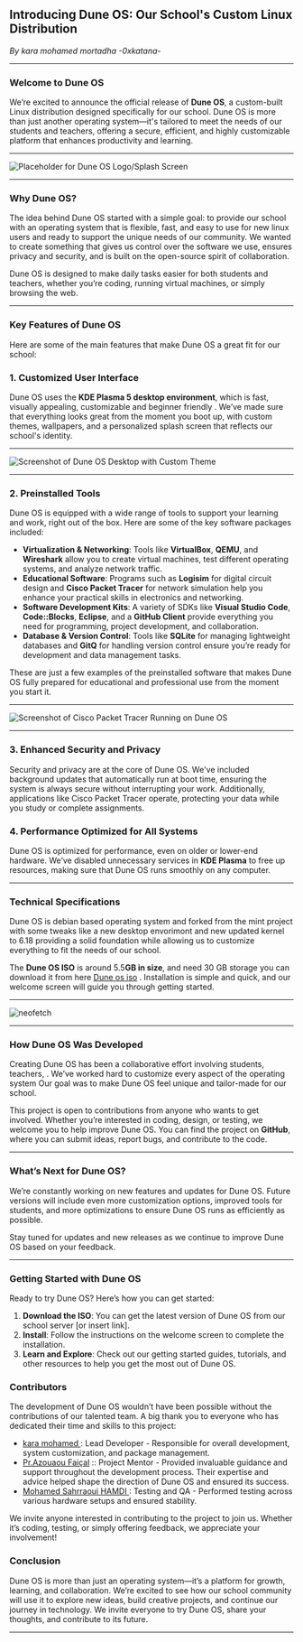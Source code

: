 ## **Introducing Dune OS: Our School's Custom Linux Distribution**

*By kara mohamed mortadha -0xkatana-*

---

### **Welcome to Dune OS**

We’re excited to announce the official release of **Dune OS**, a custom-built Linux distribution designed specifically for our school. Dune OS is more than just another operating system—it's tailored to meet the needs of our students and teachers, offering a secure, efficient, and highly customizable platform that enhances productivity and learning.

---

![Placeholder for Dune OS Logo/Splash Screen](https://github.com/H3xKatana/DuneOS/blob/main/logo.png?raw=true)

---

### **Why Dune OS?**

The idea behind Dune OS started with a simple goal: to provide our school with an operating system that is flexible, fast, and easy to use for new linux users and  ready to support the unique needs of our community. We wanted to create something that gives us control over the software we use, ensures privacy and security, and is built on the open-source spirit of collaboration.

Dune OS is designed to make daily tasks easier for both students and teachers, whether you’re coding, running virtual machines, or simply browsing the web.

---

### **Key Features of Dune OS**

Here are some of the main features that make Dune OS a great fit for our school:

### **1. Customized User Interface**

Dune OS uses the **KDE Plasma 5 desktop environment**, which is fast, visually appealing, customizable and beginner friendly . We’ve made sure that everything looks great from the moment you boot up, with custom themes, wallpapers, and a personalized splash screen that reflects our school's identity.

---

![Screenshot of Dune OS Desktop with Custom Theme](https://github.com/H3xKatana/DuneOS/blob/main/screenshots/Screenshot%202024-08-20%20194805.png?raw=true)

---

### **2. Preinstalled Tools**

Dune OS is equipped with a wide range of tools to support your learning and work, right out of the box. Here are some of the key software packages included:

- **Virtualization & Networking**: Tools like **VirtualBox**, **QEMU**, and **Wireshark** allow you to create virtual machines, test different operating systems, and analyze network traffic.
- **Educational Software**: Programs such as **Logisim** for digital circuit design and **Cisco Packet Tracer** for network simulation  help you enhance your practical skills in electronics and networking.
- **Software Development Kits**: A variety of SDKs like **Visual Studio Code**, **Code::Blocks**, **Eclipse**, and a **GitHub Client** provide everything you need for programming, project development, and collaboration.
- **Database & Version Control**: Tools like **SQLite** for managing lightweight databases and **GitQ** for handling version control ensure you’re ready for development and data management tasks.

These are just a few examples of the preinstalled software that makes Dune OS fully prepared for educational and professional use from the moment you start it.

---

![Screenshot of Cisco Packet Tracer Running on Dune OS](https://github.com/H3xKatana/DuneOS/blob/main/screenshots/Screenshot%202024-08-01%20162955.png?raw=true)

---

### **3. Enhanced Security and Privacy**

Security and privacy are at the core of Dune OS. We've included background updates that automatically run at boot time, ensuring the system is always secure without interrupting your work. Additionally, applications like Cisco Packet Tracer operate, protecting your data while you study or complete assignments.

### **4. Performance Optimized for All Systems**

Dune OS is optimized for performance, even on older or lower-end hardware. We’ve disabled unnecessary services in **KDE Plasma** to free up resources, making sure that Dune OS runs smoothly on any computer.

---

### **Technical Specifications**

Dune OS is debian based operating system and forked from the mint project with some tweaks like a new desktop envorimont and new updated kernel to 6.18  providing a solid foundation while allowing us to customize everything to fit the needs of our school.

The **Dune OS ISO** is around 5.5**GB in size**, and need 30 GB storage  you can download it from here  [Dune os iso](https://drive.google.com/drive/folders/1_zsP1eXjTQZbHpIxg45RFBib5f6w9OcG?usp=sharing) . Installation is simple and quick, and our welcome screen will guide you through getting started.

---

![neofetch ](https://github.com/H3xKatana/DuneOS/blob/main/screenshots/Screenshot%202024-08-01%20162650.png?raw=true)

---

### **How Dune OS Was Developed**

Creating Dune OS has been a collaborative effort involving students, teachers, . We’ve worked hard to customize every aspect of the operating system Our goal was to make Dune OS feel unique and tailor-made for our school.

This project is open to contributions from anyone who wants to get involved. Whether you’re interested in coding, design, or testing, we welcome you to help improve Dune OS. You can find the project on **GitHub**, where you can submit ideas, report bugs, and contribute to the code.

---

### **What’s Next for Dune OS?**

We’re constantly working on new features and updates for Dune OS. Future versions will include even more customization options, improved tools for students, and more optimizations to ensure Dune OS runs as efficiently as possible.

Stay tuned for updates and new releases as we continue to improve Dune OS based on your feedback.

---

### **Getting Started with Dune OS**

Ready to try Dune OS? Here’s how you can get started:

1. **Download the ISO**: You can get the latest version of Dune OS from our school server [or insert link].
2. **Install**: Follow the instructions on the welcome screen to complete the installation.
3. **Learn and Explore**: Check out our getting started guides, tutorials, and other resources to help you get the most out of Dune OS.



### **Contributors**

The development of Dune OS wouldn’t have been possible without the contributions of our talented team. A big thank you to everyone who has dedicated their time and skills to this project:

- [kara mohamed ](https://www.linkedin.com/in/kara-mohamed-mourtadha/) : Lead Developer - Responsible for overall development, system customization, and package management.
- [Pr.Azouaou Faiçal](https://www.linkedin.com/in/azouaou-fai%C3%A7al-bb47b010/) :: Project Mentor - Provided invaluable guidance and support throughout the development process. Their expertise and advice helped shape the direction of Dune OS and ensured its success.
- [Mohamed Sahrraoui HAMDI ](https://www.linkedin.com/in/mohamed-sahrraoui-hamdi-7638242aa/) : Testing and QA - Performed testing across various hardware setups and ensured stability.

We invite anyone interested in contributing to the project to join us. Whether it’s coding, testing, or simply offering feedback, we appreciate your involvement!





### **Conclusion**

Dune OS is more than just an operating system—it’s a platform for growth, learning, and collaboration. We’re excited to see how our school community will use it to explore new ideas, build creative projects, and continue our journey in technology. We invite everyone to try Dune OS, share your thoughts, and contribute to its future.



---
